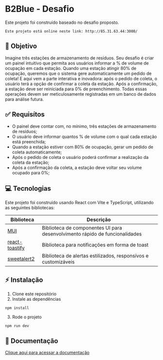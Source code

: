 # B2Blue - Desafio

Este projeto foi construído baseado no desafio proposto.

```
Este projeto está online neste link: http://85.31.63.44:3000/
```

## 🎯 Objetivo

Imagine três estações de armazenamento de resíduos. Seu desafio é criar um painel
intuitivo que permita aos usuários informar a % de volume de ocupação em cada estação.
Quando uma estação atingir 80% de ocupação, queremos que o sistema gere automaticamente
um pedido de coleta!
E aqui vem a parte interativa e inovadora: após o pedido de coleta, o usuário terá a opção
de confirmar a coleta da estação. Após a confirmação, a estação deve ser reiniciada para 0% de
preenchimento. Todas essas operações devem ser meticulosamente registradas em um banco
de dados para análise futura.

## &#x2705; Requisítos

- O painel deve contar com, no mínimo, três estações de armazenamento de resíduos;
- O usuário deve informar quantos % de volume com o qual cada estação está preenchida;
- Quando a estação estiver com 80% de ocupação, gerar um pedido de coleta automaticamente;
- Após o pedido de coleta o usuário poderá confirmar a realização da coleta da estação;
- Após a confirmação da coleta, a estação deve voltar seu volume ocupado para 0%;

## &#128187; Tecnologias

Este projeto foi construído usando React com Vite e TypeScript, utilizando as seguintes bibliotecas:

| Biblioteca                                                     | Descrição                                                                   |
| -------------------------------------------------------------- | --------------------------------------------------------------------------- |
| [MUI](https://mui.com/)                                        | Biblioteca de componentes UI para desenvolvimento rápido de funcionalidades |
| [react-toastify](https://www.npmjs.com/package/react-toastify) | Biblioteca para notificações em forma de toast                              |
| [sweetalert2](https://sweetalert2.github.io/)                  | Biblioteca de alertas estilizados, responsívos e customizáveis              |

## ⚡ Instalação

1. Clone este repositório
2. Instale as dependências

```shell
npm install
```

3. Rode o projeto

```shell
npm run dev
```

## &#128214; Documentação

[Clique aqui para acessar a documentação](docs/README.md)
